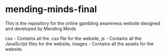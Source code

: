 # mending-minds-final

This is the repository for the online gambling awareness website designed and developed by Mending Minds

css - Contains all the .css file for the website, 
js - Contains all the JavaScript files for the website, 
images - Contains all the assets for the website. 

